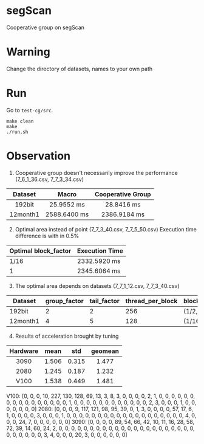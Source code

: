 # segScan
Cooperative group on segScan
# Warning
Change the directory of datasets, names to your own path
# Run
Go to `test-cg/src`.
```
make clean
make 
./run.sh
```
# Observation
1. Cooperative group doesn't necessarily improve the performance (7_6_1_36.csv, 7_7_3_34.csv)

| Dataset     | Macro | Cooperative Group |
| :---:       |    :----:   |    :---: |
| 192bit      | 25.9552 ms  | 28.8416 ms  |
| 12month1    | 2588.6400 ms| 2386.9184 ms|

2. Optimal area instead of point (7_7_3_40.csv, 7_7_5_50.csv)
Execution time difference is with in 0.5%

| Optimal block_factor | Execution Time |
| ----------- | ----------- |
| 1/16 | 2332.5920 ms |
| 1 | 2345.6064 ms |

3. The optimal area depends on datasets (7_7_1_12.csv, 7_7_3_40.csv)

| Dataset     | group_factor | tail_factor | thread_per_block | block_factor|
| ----------- | ----------- | ----------- | ----------- | ----------- |
| 192bit      |     2       |       2     | 256 | (1/2,2) |
| 12month1    |     4       |       5     | 128 | (1/16,1)|

4. Results of acceleration brought by tuning

| Hardware | mean | std | geomean |
| :---:    | :----:| :---:| :---:|
| 3090 | 1.506 | 0.315 | 1.477 |
| 2080 | 1.245 | 0.187 | 1.232 | 
| V100 | 1.538 | 0.449 | 1.481 |

V100:
[0, 0, 0, 10, 227, 130, 128, 69, 13, 3, 8, 3, 0, 0, 0, 0, 2, 1, 0, 0, 0, 0, 0, 0, 0, 0, 0, 0, 0, 0, 0, 0, 0, 0, 1, 0, 0, 0, 0, 0, 0, 0, 0, 0, 0, 0, 0, 2, 3, 0, 0, 0, 1, 0, 0, 0, 0, 0, 0, 0]
2080:
[0, 0, 0, 9, 117, 121, 98, 95, 39, 0, 1, 3, 0, 0, 0, 0, 57, 17, 6, 1, 0, 0, 0, 0, 3, 0, 0, 0, 1, 0, 0, 0, 0, 0, 0, 0, 0, 0, 0, 0, 0, 0, 0, 0, 0, 0, 0, 0, 4, 0, 0, 0, 24, 7, 0, 0, 0, 0, 0, 0]
3090:
[0, 0, 0, 0, 89, 54, 66, 42, 10, 11, 16, 28, 58, 72, 39, 14, 60, 24, 2, 0, 0, 0, 0, 0, 0, 0, 0, 0, 0, 0, 0, 0, 0, 0, 0, 0, 0, 0, 0, 0, 0, 0, 0, 0, 0, 0, 0, 3, 4, 0, 0, 0, 20, 3, 0, 0, 0, 0, 0, 0]
